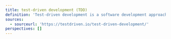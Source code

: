 ```yaml
---
title: test-driven development (TDD)
definition: 'Test-driven development is a software development approach where tests are written before the implementation code. TDD ensures that the code meets requirements and catches bugs early, leading to more reliable software and faster development cycles'
sources:
  - sourceurl: 'https://testdriven.io/test-driven-development/'
perspectives: []
---
```

